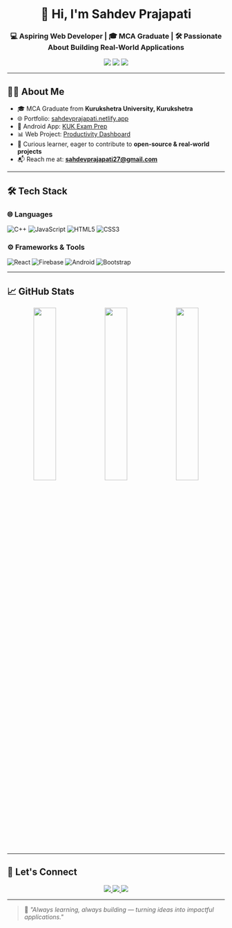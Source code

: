 <h1 align="center">👋 Hi, I'm Sahdev Prajapati</h1>
<h3 align="center">💻 Aspiring Web Developer | 🎓 MCA Graduate | 🛠️ Passionate About Building Real-World Applications</h3>

<p align="center">
  <a href="https://github.com/SahdevPrajapati18"><img src="https://img.shields.io/badge/GitHub-181717?style=flat&logo=github&logoColor=white" /></a>
  <a href="mailto:sahdevprajapati27@gmail.com"><img src="https://img.shields.io/badge/Gmail-D14836?style=flat&logo=gmail&logoColor=white" /></a>
  <a href="https://www.linkedin.com/in/sahdev-prajapati/"><img src="https://img.shields.io/badge/LinkedIn-0077B5?style=flat&logo=linkedin&logoColor=white" /></a>
</p>

---

## 🧑‍🎓 About Me  

- 🎓 MCA Graduate from **Kurukshetra University, Kurukshetra**  
- 🌐 Portfolio: [sahdevprajapati.netlify.app](https://sahdevprajapati.netlify.app/)  
- 📱 Android App: [KUK Exam Prep](https://github.com/SahdevPrajapati18/kukexamprep)  
- 📊 Web Project: [Productivity Dashboard](https://github.com/SahdevPrajapati18/productivity-dashboard)  
- 🚀 Curious learner, eager to contribute to **open-source & real-world projects**  
- 📬 Reach me at: **sahdevprajapati27@gmail.com**

---

## 🛠️ Tech Stack  

### 🌐 Languages  
![C++](https://img.shields.io/badge/C++-00599C?style=flat&logo=c%2B%2B&logoColor=white)
![JavaScript](https://img.shields.io/badge/JavaScript-F7DF1E?style=flat&logo=javascript&logoColor=black)
![HTML5](https://img.shields.io/badge/HTML5-E34F26?style=flat&logo=html5&logoColor=white)
![CSS3](https://img.shields.io/badge/CSS3-1572B6?style=flat&logo=css3&logoColor=white)

### ⚙️ Frameworks & Tools  
![React](https://img.shields.io/badge/React-20232A?style=flat&logo=react&logoColor=61DAFB)
![Firebase](https://img.shields.io/badge/Firebase-FFCA28?style=flat&logo=firebase&logoColor=black)
![Android](https://img.shields.io/badge/Android-3DDC84?style=flat&logo=android&logoColor=white)
![Bootstrap](https://img.shields.io/badge/Bootstrap-7952B3?style=flat&logo=bootstrap&logoColor=white)

---

## 📈 GitHub Stats  

<p align="center">
  <img src="https://github-readme-stats-sigma-five.vercel.app/api?username=SahdevPrajapati18&show_icons=true&theme=tokyonight&hide_border=true" width="32%" />
  <img src="https://streak-stats.vercel.app/?user=SahdevPrajapati18&theme=tokyonight&hide_border=true" width="32%" />
  <img src="https://github-readme-stats-sigma-five.vercel.app/api/top-langs/?username=SahdevPrajapati18&layout=compact&theme=tokyonight&hide_border=true" width="32%" />
</p>


---

## 🔗 Let's Connect  

<p align="center">
  <a href="https://www.linkedin.com/in/sahdev-prajapati/" target="_blank">
    <img src="https://img.shields.io/badge/LinkedIn-0A66C2?style=for-the-badge&logo=linkedin&logoColor=white" />
  </a>
  <a href="mailto:sahdevprajapati27@gmail.com">
    <img src="https://img.shields.io/badge/Gmail-D14836?style=for-the-badge&logo=gmail&logoColor=white" />
  </a>
  <a href="https://github.com/SahdevPrajapati18">
    <img src="https://img.shields.io/badge/GitHub-181717?style=for-the-badge&logo=github&logoColor=white" />
  </a>
</p>

---

> 🧠 *"Always learning, always building — turning ideas into impactful applications."*
